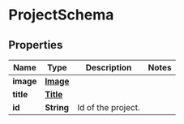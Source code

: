 

# ProjectSchema


## Properties

| Name | Type | Description | Notes |
|------------ | ------------- | ------------- | -------------|
|**image** | [**Image**](Image.md) |  |  |
|**title** | [**Title**](Title.md) |  |  |
|**id** | **String** | Id of the project. |  |



